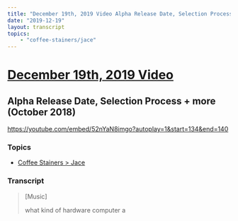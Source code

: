 ```yaml
---
title: "December 19th, 2019 Video Alpha Release Date, Selection Process + more (October 2018)"
date: "2019-12-19"
layout: transcript
topics:
    - "coffee-stainers/jace"
---
```

# [December 19th, 2019 Video](../2019-12-19.md)
## Alpha Release Date, Selection Process + more (October 2018)
https://youtube.com/embed/52nYaN8imgo?autoplay=1&start=134&end=140

### Topics
* [Coffee Stainers > Jace](../topics/coffee-stainers/jace.md)

### Transcript

> [Music]
>
> what kind of hardware computer a

